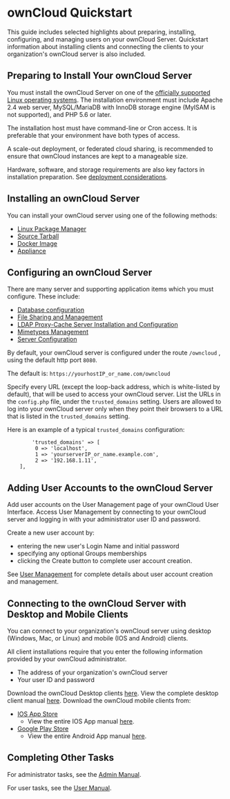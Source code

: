 ﻿# ownCloud Quickstart 
 This guide includes selected highlights about preparing, installing, configuring, and managing users on your ownCloud Server.  Quickstart information about installing clients and connecting the clients to your organization's ownCloud server is  also included.
## Preparing to Install Your ownCloud Server

You must install the ownCloud Server on one of the [officially supported Linux operating systems](https://doc.owncloud.org/server/latest/admin_manual/installation/system_requirements.html).  The installation environment must include Apache 2.4 web server, MySQL/MariaDB with InnoDB storage engine (MyISAM is not supported), and PHP 5.6 or later.  

The installation host must have command-line or Cron access.  It is preferable that your environment have both types of access.

A scale-out deployment, or federated cloud sharing, is recommended to ensure that ownCloud instances are kept to a manageable size.

Hardware, software, and storage requirements are also key factors in installation preparation. See [deployment considerations](https://doc.owncloud.org/server/latest/admin_manual/installation/deployment_considerations.html).

## Installing an ownCloud Server 
You can install your ownCloud server using one of the following methods:
- [Linux Package Manager](https://doc.owncloud.org/server/latest/admin_manual/installation/linux_installation.html) 
- [Source Tarball](https://doc.owncloud.org/server/latest/admin_manual/installation/source_installation.html)
- [Docker Image](https://doc.owncloud.org/server/latest/admin_manual/installation/docker/)
- [Appliance](https://doc.owncloud.org/server/latest/admin_manual/appliance/installation.html) 

## Configuring an ownCloud Server 
There are many server and supporting application items which you must configure.  These include:
- [Database configuration](https://doc.owncloud.org/server/latest/admin_manual/configuration/database/)
- [File Sharing and Management](https://doc.owncloud.org/server/latest/admin_manual/configuration/files/)
- [LDAP Proxy-Cache Server Installation and Configuration](https://doc.owncloud.org/server/latest/admin_manual/configuration/ldap/ldap_proxy_cache_server_setup.html)
- [Mimetypes Management](https://doc.owncloud.org/server/latest/admin_manual/configuration/mimetypes/index.html)
- [Server Configuration](https://doc.owncloud.org/server/latest/admin_manual/configuration/server/index.html)

By default, your ownCloud server is configured under the route 
``/owncloud`` , using the default http port ``8080``.

The default is: 
``https://yourhostIP_or_name.com/owncloud``

Specify every URL (except the loop-back address, which is white-listed by default), that will be used to access your ownCloud server. List the URLs in the ``config.php`` file, under the ``trusted_domains`` setting.  Users are allowed to log into your ownCloud server only when they point their browsers to a URL that is listed in the `trusted_domains` setting.

Here is an example of a typical ``trusted_domains`` configuration:

			'trusted_domains' => [
			 0 => 'localhost',
			 1 => 'yourserverIP_or_name.example.com',
			 2 => '192.168.1.11',
		],

## Adding User Accounts to the ownCloud Server
Add user accounts on the User Management page of your ownCloud User Interface. Access User Management by connecting to your ownCloud server and logging in with your administrator user ID and password.

Create a new user account by:
- entering the new user's Login Name and initial password
- specifying any optional Groups memberships
- clicking the Create button to complete user account creation.

See [User Management](https://doc.owncloud.org/server/10.0/admin_manual/configuration/user/) for complete details about user account creation and management.
## Connecting to the ownCloud Server with Desktop and Mobile Clients
You can connect to your organization's ownCloud server using desktop (Windows, Mac, or Linux)  and mobile (IOS and Android) clients.  

All client installations require that you enter the following information provided by your ownCloud administrator.

- The address of your organization's ownCloud server
- Your user ID and password

Download the ownCloud Desktop clients [here](https://owncloud.org/download/).  View the complete desktop client manual [here](https://doc.owncloud.org/desktop/latest/).
Download the ownCloud mobile clients from:

- [IOS App Store](https://itunes.apple.com/us/app/owncloud/id543672169?ls=1&mt=8)   
	- View the entire IOS App manual [here](https://doc.owncloud.org/ios/).
- [Google Play Store](https://play.google.com/store/apps/details?id=com.owncloud.android)  
	- View the entire Android App manual [here](https://doc.owncloud.org/android/).
	
## Completing Other Tasks
For administrator tasks, see the [Admin Manual](https://doc.owncloud.org/server/latest/admin_manual/). 

For user tasks, see the [User Manual](https://doc.owncloud.org/server/latest/user_manual/).

